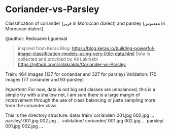 # Coriander-vs-Parsley

Classification of coriander (قزبر  in Moroccan dialect) and parsley (معدنوس in Moroccan dialect)

@author: Redouane Lguensat

> inspired from Keras Blog: https://blog.keras.io/building-powerful-image-classification-models-using-very-little-data.html
> Data is collected and provided by Ali Lakrakbi https://github.com/alilakrakbi/Coriander-vs-Parsley

Train: 464 images (137 for coriander and 327 for parsley)
Validation: 170 images (77 coriander and 93 parsley)

*Important*: For now, data is not big and classes are unbalanced, this is a simple try with a shallow net, I am sure there is a large margin of improvement through the use of class balancing or juste sampling more from the coriander class

This is the directory structure:
data/
    train/
        coriander/
            001.jpg
            002.jpg
            ...
        parsley/
            001.jpg
            002.jpg
            ...
    validation/
        coriander/
            001.jpg
            002.jpg
            ...
        parsley/
            001.jpg
            002.jpg
            ...
